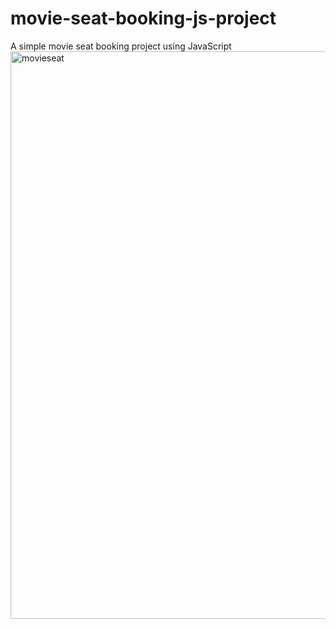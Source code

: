 # movie-seat-booking-js-project
A simple movie seat booking project using JavaScript
<img width="908" alt="movieseat" src="https://user-images.githubusercontent.com/63189207/98923135-8dc30600-24d3-11eb-9d74-1a0af96549ca.PNG">
